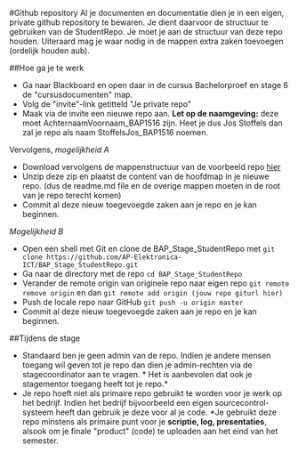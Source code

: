 #Github repository
Al je documenten en documentatie dien je in een eigen, private github repository te bewaren. Je dient daarvoor de structuur te gebruiken van de StudentRepo.
Je moet je aan de structuur van deze repo houden. Uiteraard mag je waar nodig in de mappen extra zaken toevoegen (ordelijk houden aub).

##Hoe ga je te werk
* Ga naar Blackboard en open daar in de cursus Bachelorproef en stage 6 de "cursusdocumenten" map.
* Volg de "invite"-link getitteld "Je private repo"
* Maak via de invite een nieuwe repo aan. **Let op de naamgeving:** deze moet AchternaamVoornaam_BAP1516 zijn. Heet je dus Jos Stoffels dan zal je repo als naam StoffelsJos_BAP1516 noemen.

Vervolgens, *mogelijkheid A*
* Download vervolgens de mappenstructuur van de voorbeeld repo [hier](https://github.com/AP-Elektronica-ICT/BAP_Stage_StudentRepo/archive/master.zip)
* Unzip deze zip en plaatst de content van de hoofdmap in je nieuwe repo. (dus de readme.md file en de overige mappen moeten in de root van je repo terecht komen)
* Commit al deze nieuw toegevoegde zaken aan je repo en je kan beginnen.

*Mogelijkheid B*

* Open een shell met Git en clone de BAP_Stage_StudentRepo met 
`git clone https://github.com/AP-Elektronica-ICT/BAP_Stage_StudentRepo.git`
* Ga naar de directory met de repo
`cd BAP_Stage_StudentRepo`
* Verander de remote origin van originele repo naar eigen repo
`git remote remove origin` en dan 
`git remote add origin (jouw repo giturl hier)`
* Push de locale repo naar GitHub 
`git push -u origin master`
* Commit al deze nieuw toegevoegde zaken aan je repo en je kan beginnen.

 
##Tijdens de stage
* Standaard ben je geen admin van de repo. Indien je andere mensen toegang wil geven tot je repo dan dien je admin-rechten via de stagecoordinator aan te vragen. * Het is aanbevolen dat ook je stagementor toegang heeft tot je repo.*
* Je repo hoeft niet als primaire repo gebruikt te worden voor je werk op het bedrijf. Indien het bedrijf bijvoorbeeld een eigen sourcecontrol-systeem heeft dan gebruik je deze voor al je code. *Je gebruikt deze repo minstens als primaire punt voor je **scriptie, log, presentaties**, alsook om je finale "product" (code) te uploaden aan het eind van het semester.
